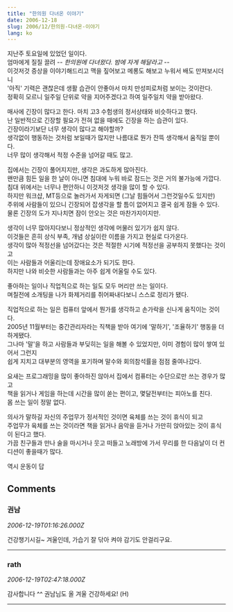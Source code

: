 ```yaml
---
title: "한의원 다녀온 이야기"
date: 2006-12-18
slug: 2006/12/한의원-다녀온-이야기
lang: ko
---
```


지난주 토요일에 있었던 일이다.  
엄마에게 질질 끌려 -_- 한의원에 다녀왔다. 밤에 자게 해달라고 -_-  
이것저것 증상을 이야기해드리고 맥을 짚어보고 메롱도 해보고 누워서 배도 만져보시더니  
'아직' 기력은 괜찮은데 생활 습관이 안좋아서 마치 만성피로처럼 보이는 것이란다.  
정확히 모르니 일주일 단위로 약을 지어주겠다고 하여 일주일치 약을 받아왔다.

매사에 긴장이 많다고 한다. 마치 고3 수험생의 정서상태와 비슷하다고 했다.  
난 일반적으로 긴장할 필요가 전혀 없을 때에도 긴장을 하는 습관이 있다.  
긴장이라기보단 너무 생각이 많다고 해야할까?   
생각없이 행동하는 것처럼 보일때가 많지만 나름대로 뭔가 잔뜩 생각해서 움직일 뿐이다.  
너무 많이 생각해서 적정 수준을 넘어갈 때도 많고.

집에서는 긴장이 풀어지지만, 생각은 과도하게 많아진다.  
왠만큼 힘든 일을 한 날이 아니면 침대에 누워 바로 잠드는 것은 거의 불가능에 가깝다.  
침대 위에서는 너무나 편안하니 이것저것 생각을 많이 할 수 있다.  
하지만 워크샵, MT등으로 놀러가서 자게되면 (그날 힘들어서 그런것일수도 있지만)  
주위에 사람들이 있으니 긴장되어 잡생각을 할 틈이 없어지고 결국 쉽게 잠들 수 있다.  
물론 긴장의 도가 지나치면 잠이 안오는 것은 마찬가지이지만.

생각이 너무 많아지다보니 정상적인 생각에 머물러 있기가 쉽지 않다.  
이것들은 흔히 상식 부족, 개념 상실이란 이름을 가지고 현실로 다가온다.  
생각이 많아 적정선을 넘어갔다는 것은 적절한 시기에 적정선을 공부하지 못했다는 것이고  
이는 사람들과 어울리는데 장애요소가 되기도 한다.  
하지만 나와 비슷한 사람들과는 아주 쉽게 어울릴 수도 있다.

좋아하는 일이나 직업적으로 하는 일도 모두 머리만 쓰는 일이다.  
며칠전에 소개팅을 나가 화제거리를 쥐어짜내다보니 스스로 정리가 됐다.  

직업적으로 하는 일은 컴퓨터 앞에서 뭔가를 생각하고 손가락을 신나게 움직이는 것이다.  
2005년 11월부터는 중간관리자라는 직책을 받아 여기에 '말하기', '조율하기' 행동을 더하게됐다.  
그나마 '말'을 하고 사람들과 부딪히는 일을 해볼 수 있었지만, 이미 경험이 많이 쌓여 있어서 그런지  
쉽게 지치고 대부분의 영역을 포기하며 말수와 회의참석률을 점점 줄여나갔다.

요새는 프로그래밍을 많이 좋아하진 않아서 집에서 컴퓨터는 수단으로만 쓰는 경우가 많고  
책을 읽거나 게임을 하는데 시간을 많이 쏟는 편이고, 몇달전부터는 피아노를 친다.  
몸 쓰는 일이 정말 없다.

의사가 말하길 자신의 주업무가 정서적인 것이면 육체를 쓰는 것이 휴식이 되고   
주업무가 육체를 쓰는 것이라면 책을 읽거나 음악을 듣거나 가만히 앉아있는 것이 휴식이 된다고 했다.  
가끔 친구들과 만나 술을 마시거나 웃고 떠들고 노래방에 가서 무리를 한 다음날이 더 컨디션이 좋을때가 많다.

역시 운동이 답

## Comments

### 권남
*2006-12-19T01:16:26.000Z*

건강챙기시길~ 겨울인데, 가습기 잘 닦아 켜야 감기도 안걸리구요.

---

### rath
*2006-12-19T02:47:18.000Z*

감사합니다 ^^ 권남님도 올 겨울 건강하세요! (H)

---


